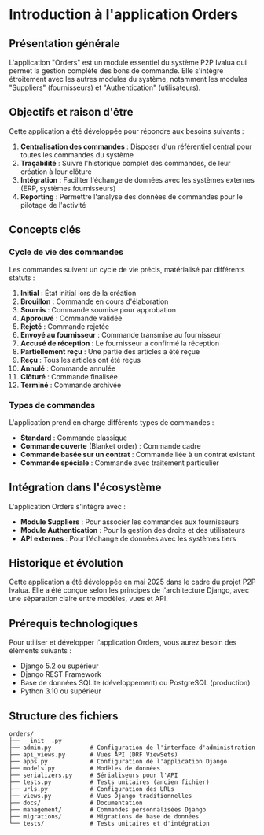 # Introduction à l'application Orders

## Présentation générale

L'application "Orders" est un module essentiel du système P2P Ivalua qui permet la gestion complète des bons de commande. Elle s'intègre étroitement avec les autres modules du système, notamment les modules "Suppliers" (fournisseurs) et "Authentication" (utilisateurs).

## Objectifs et raison d'être

Cette application a été développée pour répondre aux besoins suivants :

1. **Centralisation des commandes** : Disposer d'un référentiel central pour toutes les commandes du système
2. **Traçabilité** : Suivre l'historique complet des commandes, de leur création à leur clôture
3. **Intégration** : Faciliter l'échange de données avec les systèmes externes (ERP, systèmes fournisseurs)
4. **Reporting** : Permettre l'analyse des données de commandes pour le pilotage de l'activité

## Concepts clés

### Cycle de vie des commandes

Les commandes suivent un cycle de vie précis, matérialisé par différents statuts :

1. **Initial** : État initial lors de la création
2. **Brouillon** : Commande en cours d'élaboration
3. **Soumis** : Commande soumise pour approbation
4. **Approuvé** : Commande validée
5. **Rejeté** : Commande rejetée
6. **Envoyé au fournisseur** : Commande transmise au fournisseur
7. **Accusé de réception** : Le fournisseur a confirmé la réception
8. **Partiellement reçu** : Une partie des articles a été reçue
9. **Reçu** : Tous les articles ont été reçus
10. **Annulé** : Commande annulée
11. **Clôturé** : Commande finalisée
12. **Terminé** : Commande archivée

### Types de commandes

L'application prend en charge différents types de commandes :

- **Standard** : Commande classique
- **Commande ouverte** (Blanket order) : Commande cadre
- **Commande basée sur un contrat** : Commande liée à un contrat existant
- **Commande spéciale** : Commande avec traitement particulier

## Intégration dans l'écosystème

L'application Orders s'intègre avec :

- **Module Suppliers** : Pour associer les commandes aux fournisseurs
- **Module Authentication** : Pour la gestion des droits et des utilisateurs
- **API externes** : Pour l'échange de données avec les systèmes tiers

## Historique et évolution

Cette application a été développée en mai 2025 dans le cadre du projet P2P Ivalua. Elle a été conçue selon les principes de l'architecture Django, avec une séparation claire entre modèles, vues et API.

## Prérequis technologiques

Pour utiliser et développer l'application Orders, vous aurez besoin des éléments suivants :

- Django 5.2 ou supérieur
- Django REST Framework
- Base de données SQLite (développement) ou PostgreSQL (production)
- Python 3.10 ou supérieur

## Structure des fichiers

```
orders/
├── __init__.py
├── admin.py           # Configuration de l'interface d'administration
├── api_views.py       # Vues API (DRF ViewSets)
├── apps.py            # Configuration de l'application Django
├── models.py          # Modèles de données
├── serializers.py     # Sérialiseurs pour l'API
├── tests.py           # Tests unitaires (ancien fichier)
├── urls.py            # Configuration des URLs
├── views.py           # Vues Django traditionnelles
├── docs/              # Documentation
├── management/        # Commandes personnalisées Django
├── migrations/        # Migrations de base de données
└── tests/             # Tests unitaires et d'intégration
```
